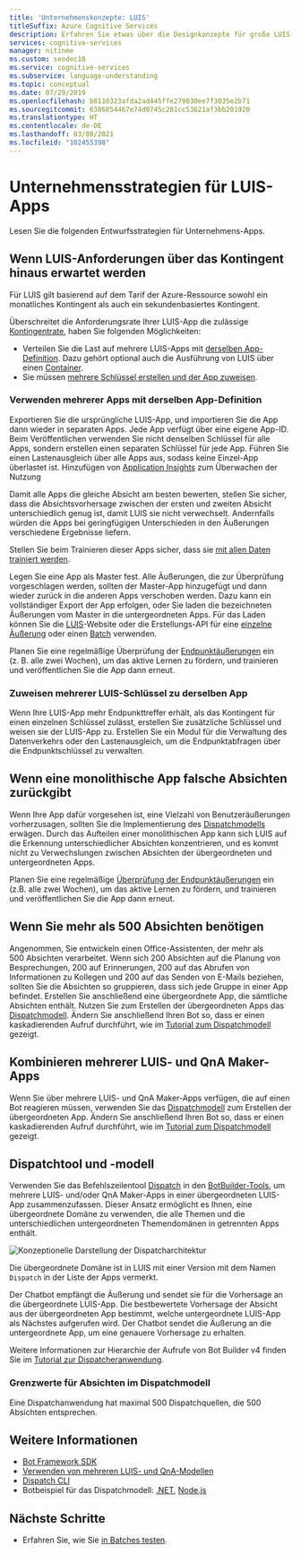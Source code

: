 ```yaml
---
title: 'Unternehmenskonzepte: LUIS'
titleSuffix: Azure Cognitive Services
description: Erfahren Sie etwas über die Designkonzepte für große LUIS-Apps oder mehrere Apps, die LUIS und QnA Maker zusammen verwenden.
services: cognitive-services
manager: nitinme
ms.custom: seodec18
ms.service: cognitive-services
ms.subservice: language-understanding
ms.topic: conceptual
ms.date: 07/29/2019
ms.openlocfilehash: b8110323afda2ad445ffe279030ee7f3035e2b71
ms.sourcegitcommit: 6386854467e74d0745c281cc53621af3bb201920
ms.translationtype: HT
ms.contentlocale: de-DE
ms.lasthandoff: 03/08/2021
ms.locfileid: "102455398"
---
```

# <a name="enterprise-strategies-for-a-luis-app"></a>Unternehmensstrategien für LUIS-Apps
Lesen Sie die folgenden Entwurfsstrategien für Unternehmens-Apps.

## <a name="when-you-expect-luis-requests-beyond-the-quota"></a>Wenn LUIS-Anforderungen über das Kontingent hinaus erwartet werden

Für LUIS gilt basierend auf dem Tarif der Azure-Ressource sowohl ein monatliches Kontingent als auch ein sekundenbasiertes Kontingent. 

Überschreitet die Anforderungsrate Ihrer LUIS-App die zulässige [Kontingentrate](https://azure.microsoft.com/pricing/details/cognitive-services/language-understanding-intelligent-services/), haben Sie folgenden Möglichkeiten:

* Verteilen Sie die Last auf mehrere LUIS-Apps mit [derselben App-Definition](#use-multiple-apps-with-same-app-definition). Dazu gehört optional auch die Ausführung von LUIS über einen [Container](luis-container-howto.md). 
* Sie müssen [mehrere Schlüssel erstellen und der App zuweisen](#assign-multiple-luis-keys-to-same-app). 

### <a name="use-multiple-apps-with-same-app-definition"></a>Verwenden mehrerer Apps mit derselben App-Definition
Exportieren Sie die ursprüngliche LUIS-App, und importieren Sie die App dann wieder in separaten Apps. Jede App verfügt über eine eigene App-ID. Beim Veröffentlichen verwenden Sie nicht denselben Schlüssel für alle Apps, sondern erstellen einen separaten Schlüssel für jede App. Führen Sie einen Lastenausgleich über alle Apps aus, sodass keine Einzel-App überlastet ist. Hinzufügen von [Application Insights](./luis-csharp-tutorial-bf-v4.md) zum Überwachen der Nutzung 

Damit alle Apps die gleiche Absicht am besten bewerten, stellen Sie sicher, dass die Absichtsvorhersage zwischen der ersten und zweiten Absicht unterschiedlich genug ist, damit LUIS sie nicht verwechselt. Andernfalls würden die Apps bei geringfügigen Unterschieden in den Äußerungen verschiedene Ergebnisse liefern. 

Stellen Sie beim Trainieren dieser Apps sicher, dass sie [mit allen Daten trainiert werden](luis-how-to-train.md#train-with-all-data).

Legen Sie eine App als Master fest. Alle Äußerungen, die zur Überprüfung vorgeschlagen werden, sollten der Master-App hinzugefügt und dann wieder zurück in die anderen Apps verschoben werden. Dazu kann ein vollständiger Export der App erfolgen, oder Sie laden die bezeichneten Äußerungen vom Master in die untergeordneten Apps. Für das Laden können Sie die [LUIS](luis-reference-regions.md)-Website oder die Erstellungs-API für eine [einzelne Äußerung](https://westus.dev.cognitive.microsoft.com/docs/services/5890b47c39e2bb17b84a55ff/operations/5890b47c39e2bb052c5b9c08) oder einen [Batch](https://westus.dev.cognitive.microsoft.com/docs/services/5890b47c39e2bb17b84a55ff/operations/5890b47c39e2bb052c5b9c09) verwenden. 

Planen Sie eine regelmäßige Überprüfung der [Endpunktäußerungen](luis-how-to-review-endpoint-utterances.md) ein (z. B. alle zwei Wochen), um das aktive Lernen zu fördern, und trainieren und veröffentlichen Sie die App dann erneut. 

### <a name="assign-multiple-luis-keys-to-same-app"></a>Zuweisen mehrerer LUIS-Schlüssel zu derselben App
Wenn Ihre LUIS-App mehr Endpunkttreffer erhält, als das Kontingent für einen einzelnen Schlüssel zulässt, erstellen Sie zusätzliche Schlüssel und weisen sie der LUIS-App zu. Erstellen Sie ein Modul für die Verwaltung des Datenverkehrs oder den Lastenausgleich, um die Endpunktabfragen über die Endpunktschlüssel zu verwalten. 

## <a name="when-your-monolithic-app-returns-wrong-intent"></a>Wenn eine monolithische App falsche Absichten zurückgibt
Wenn Ihre App dafür vorgesehen ist, eine Vielzahl von Benutzeräußerungen vorherzusagen, sollten Sie die Implementierung des [Dispatchmodells](#dispatch-tool-and-model) erwägen. Durch das Aufteilen einer monolithischen App kann sich LUIS auf die Erkennung unterschiedlicher Absichten konzentrieren, und es kommt nicht zu Verwechslungen zwischen Absichten der übergeordneten und untergeordneten Apps. 

Planen Sie eine regelmäßige [Überprüfung der Endpunktäußerungen](luis-how-to-review-endpoint-utterances.md) ein (z.B. alle zwei Wochen), um das aktive Lernen zu fördern, und trainieren und veröffentlichen Sie die App dann erneut. 

## <a name="when-you-need-to-have-more-than-500-intents"></a>Wenn Sie mehr als 500 Absichten benötigen
Angenommen, Sie entwickeln einen Office-Assistenten, der mehr als 500 Absichten verarbeitet. Wenn sich 200 Absichten auf die Planung von Besprechungen, 200 auf Erinnerungen, 200 auf das Abrufen von Informationen zu Kollegen und 200 auf das Senden von E-Mails beziehen, sollten Sie die Absichten so gruppieren, dass sich jede Gruppe in einer App befindet. Erstellen Sie anschließend eine übergeordnete App, die sämtliche Absichten enthält. Nutzen Sie zum Erstellen der übergeordneten Apps das [Dispatchmodell](#dispatch-tool-and-model). Ändern Sie anschließend Ihren Bot so, dass er einen kaskadierenden Aufruf durchführt, wie im [Tutorial zum Dispatchmodell](/azure/bot-service/bot-builder-tutorial-dispatch?tabs=cs&view=azure-bot-service-4.0) gezeigt. 

## <a name="when-you-need-to-combine-several-luis-and-qna-maker-apps"></a>Kombinieren mehrerer LUIS- und QnA Maker-Apps
Wenn Sie über mehrere LUIS- und QnA Maker-Apps verfügen, die auf einen Bot reagieren müssen, verwenden Sie das [Dispatchmodell](#dispatch-tool-and-model) zum Erstellen der übergeordneten App.  Ändern Sie anschließend Ihren Bot so, dass er einen kaskadierenden Aufruf durchführt, wie im [Tutorial zum Dispatchmodell](/azure/bot-service/bot-builder-tutorial-dispatch?tabs=cs&view=azure-bot-service-4.0) gezeigt. 

## <a name="dispatch-tool-and-model"></a>Dispatchtool und -modell
Verwenden Sie das Befehlszeilentool [Dispatch][dispatch-tool] in den [BotBuilder-Tools](https://github.com/Microsoft/botbuilder-tools), um mehrere LUIS- und/oder QnA Maker-Apps in einer übergeordneten LUIS-App zusammenzufassen. Dieser Ansatz ermöglicht es Ihnen, eine übergeordnete Domäne zu verwenden, die alle Themen und die unterschiedlichen untergeordneten Themendomänen in getrennten Apps enthält. 

![Konzeptionelle Darstellung der Dispatcharchitektur](./media/luis-concept-enterprise/dispatch-architecture.png)

Die übergeordnete Domäne ist in LUIS mit einer Version mit dem Namen `Dispatch` in der Liste der Apps vermerkt. 

Der Chatbot empfängt die Äußerung und sendet sie für die Vorhersage an die übergeordnete LUIS-App. Die bestbewertete Vorhersage der Absicht aus der übergeordneten App bestimmt, welche untergeordnete LUIS-App als Nächstes aufgerufen wird. Der Chatbot sendet die Äußerung an die untergeordnete App, um eine genauere Vorhersage zu erhalten.

Weitere Informationen zur Hierarchie der Aufrufe von Bot Builder v4 finden Sie im [Tutorial zur Dispatcheranwendung](/azure/bot-service/bot-builder-tutorial-dispatch?tabs=cs&view=azure-bot-service-4.0).  

### <a name="intent-limits-in-dispatch-model"></a>Grenzwerte für Absichten im Dispatchmodell
Eine Dispatchanwendung hat maximal 500 Dispatchquellen, die 500 Absichten entsprechen. 

## <a name="more-information"></a>Weitere Informationen

* [Bot Framework SDK](https://github.com/Microsoft/botframework)
* [Verwenden von mehreren LUIS- und QnA-Modellen](/azure/bot-service/bot-builder-tutorial-dispatch?tabs=cs&view=azure-bot-service-4.0)
* [Dispatch CLI](https://github.com/Microsoft/botbuilder-tools)
* Botbeispiel für das Dispatchmodell: [.NET](https://github.com/microsoft/BotBuilder-Samples/tree/master/samples/csharp_dotnetcore/14.nlp-with-dispatch), [Node.js](https://github.com/microsoft/BotBuilder-Samples/tree/master/samples/javascript_nodejs/14.nlp-with-dispatch)

## <a name="next-steps"></a>Nächste Schritte

* Erfahren Sie, wie Sie [in Batches testen](luis-how-to-batch-test.md).

[dispatcher-application-tutorial]: /azure/bot-service/bot-builder-tutorial-dispatch
[dispatch-tool]: https://aka.ms/dispatch-tool